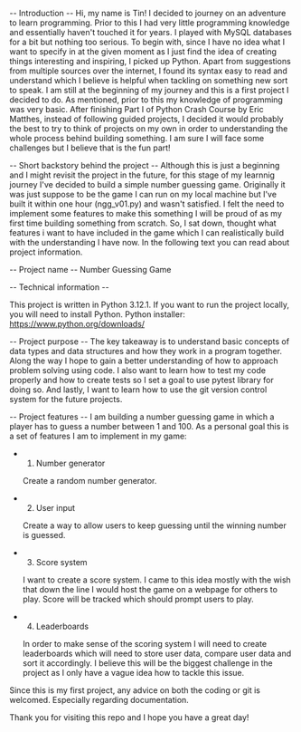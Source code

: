  -- Introduction --
Hi, my name is Tin!
I decided to journey on an adventure to learn programming. Prior to this I had very little programming knowledge and essentially haven't touched it for years. I played with MySQL databases for a bit but nothing too serious. To begin with, since I have no idea what I want to specify in at the given moment as I just find the idea of creating things interesting and inspiring, I picked up Python. Apart from suggestions from multiple sources over the internet, I found its syntax easy to read and understand which I believe is helpful when tackling on something new sort to speak. I am still at the beginning of my journey and this is a first project I decided to do. As mentioned, prior to this my knowledge of programming was very basic. After finishing Part I of Python Crash Course by Eric Matthes, instead of following guided projects, I decided it would probably the best to try to think of projects on my own in order to understanding the whole process behind building something. I am sure I will face some challenges but I believe that is the fun part!

-- Short backstory behind the project --
Although this is just a beginning and I might revisit the project in the future, for this stage of my learnnig journey I've decided to build a simple number guessing game. Originally it was just suppose to be the game I can run on my local machine but I've built it within one hour (ngg_v01.py) and wasn't satisfied. I felt the need to implement some features to make this something I will be proud of as my first time building something from scratch. So, I sat down, thought what features i want to have included in the game which I can realistically build with the understanding I have now. In the following text you can read about project information.

-- Project name --
Number Guessing Game

-- Technical information -- 

This project is written in Python 3.12.1. If you want to run the project locally, you will need to install Python. 
Python installer: https://www.python.org/downloads/

-- Project purpose --
The key takeaway is to understand basic concepts of data types and data structures and how they work in a program together. Along the way I hope to gain a better understanding of how to approach problem solving using code. I also want to learn how to test my code properly and how to create tests so I set a goal to use pytest library for doing so. And lastly, I want to learn how to use the git version control system for the future projects.

-- Project features --
I am building a number guessing game in which a player has to guess a number between 1 and 100. As a personal goal this is a set of features I am to implement in my game:

- 1. Number generator

    Create a random number generator.
- 2. User input

    Create a way to allow users to keep guessing until the winning number is guessed. 
- 3. Score system

    I want to create a score system. I came to this idea mostly with the wish that down the line I would host the game on a webpage for others to play. Score will be tracked which should prompt users to play.
- 4. Leaderboards

    In order to make sense of the scoring system I will need to create leaderboards which will need to store user data, compare user data and sort it accordingly. I believe this will be the biggest challenge in the project as I only have a vague idea how to tackle this issue.


Since this is my first project, any advice on both the coding or git is welcomed. Especially regarding documentation.

Thank you for visiting this repo and I hope you have a great day!